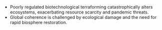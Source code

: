 * Poorly regulated biotechnological terraforming catastrophically alters ecosystems, exacerbating resource scarcity and pandemic threats.
* Global coherence is challenged by ecological damage and the need for rapid biosphere restoration.